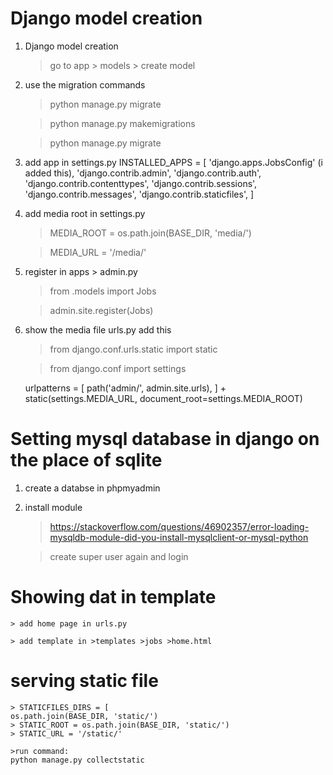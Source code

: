 # Django model creation
1. Django model creation
    > go to app > models > create model
    
2. use the migration commands
    > python manage.py migrate
    
    > python manage.py makemigrations
    
    > python manage.py migrate
    
3. add app in settings.py
    INSTALLED_APPS = [
    'django.apps.JobsConfig' (i added this),
    'django.contrib.admin',
    'django.contrib.auth',
    'django.contrib.contenttypes',
    'django.contrib.sessions',
    'django.contrib.messages',
    'django.contrib.staticfiles',
    ]

4. add media root in settings.py
    > MEDIA_ROOT = os.path.join(BASE_DIR, 'media/')
    
    >MEDIA_URL = '/media/'
    
5. register in apps > admin.py
    > from .models import Jobs

    > admin.site.register(Jobs)
    
6. show the media file urls.py add this
    > from django.conf.urls.static import static
    
    > from django.conf import settings

    urlpatterns = [
        path('admin/', admin.site.urls),
    ] + static(settings.MEDIA_URL, document_root=settings.MEDIA_ROOT)
    
    
 # Setting mysql database in django on the place of sqlite
 1. create a databse in phpmyadmin
 
 2. install module
    > https://stackoverflow.com/questions/46902357/error-loading-mysqldb-module-did-you-install-mysqlclient-or-mysql-python
    
    > create super user again and login
    
 # Showing dat in template
    > add home page in urls.py
    
    > add template in >templates >jobs >home.html
    
 # serving static file
    > STATICFILES_DIRS = [
    os.path.join(BASE_DIR, 'static/')
    > STATIC_ROOT = os.path.join(BASE_DIR, 'static/')
    > STATIC_URL = '/static/'
    
    >run command:
    python manage.py collectstatic